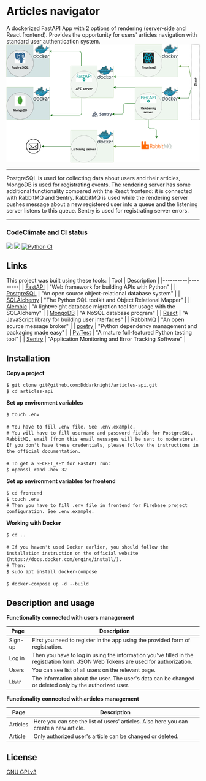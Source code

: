 # Articles navigator
A dockerized FastAPI App with 2 options of rendering (server-side and React frontend).
Provides the opportunity for users' articles navigation with standard user authentication system.
![App structure](image/app_diagram.png "App structure") 
____
PostgreSQL is used for collecting data about users and their articles, MongoDB is used for registrating events.
The rendering server has some additional functionality compared with the React frontend: it is connected with RabbitMQ and Sentry. 
RabbitMQ is used while the rendering server pushes message about a new registered user into a queue and the listening server listens to this queue.
Sentry is used for registrating server errors.
____

### CodeClimate and CI status
<a href="https://codeclimate.com/github/Dddarknight/articles-api/maintainability"><img src="https://api.codeclimate.com/v1/badges/9a422e0f9bb23c66c9a3/maintainability" /></a> <a href="https://codeclimate.com/github/Dddarknight/articles-api/test_coverage"><img src="https://api.codeclimate.com/v1/badges/9a422e0f9bb23c66c9a3/test_coverage" /></a> [![Python CI](https://github.com/Dddarknight/articles-api/actions/workflows/pyci.yml/badge.svg)](https://github.com/Dddarknight/articles-api/actions)

## Links
This project was built using these tools:
| Tool | Description |
|----------|---------|
| [FastAPI](https://fastapi.tiangolo.com/) | "Web framework for building APIs with Python" |
| [PostgreSQL](https://www.postgresql.org/) |  "An open source object-relational database system" |
| [SQLAlchemy](https://www.sqlalchemy.org/) |  "The Python SQL toolkit and Object Relational Mapper" |
| [Alembic](https://alembic.sqlalchemy.org/en/latest/) |  "A lightweight database migration tool for usage with the SQLAlchemy" |
| [MongoDB](https://www.mongodb.com/) |  "A NoSQL database program" |
| [React](https://reactjs.org/) |  "A JavaScript library for building user interfaces" |
| [RabbitMQ](https://www.rabbitmq.com/) | "An open source message broker" |
| [poetry](https://python-poetry.org/) |  "Python dependency management and packaging made easy" |
| [Py.Test](https://pytest.org) | "A mature full-featured Python testing tool" |
| [Sentry](https://sentry.io/welcome/) | "Application Monitoring and Error Tracking Software" |


## Installation
**Copy a project**
```
$ git clone git@github.com:Dddarknight/articles-api.git
$ cd articles-api 
```

**Set up environment variables**
``` 
$ touch .env

# You have to fill .env file. See .env.example.
# You will have to fill username and password fields for PostgreSQL, RabbitMQ, email (from this email messages will be sent to moderators). If you don't have these credentials, please follow the instructions in the official documentation.

# To get a SECRET_KEY for FastAPI run:
$ openssl rand -hex 32
```

**Set up environment variables for frontend**
```
$ cd frontend
$ touch .env
# Then you have to fill .env file in frontend for Firebase project configuration. See .env.example.
```

**Working with Docker**
```
$ cd ..

# If you haven't used Docker earlier, you should follow the installation instruction on the official website (https://docs.docker.com/engine/install/).
# Then:
$ sudo apt install docker-compose

$ docker-compose up -d --build
```

## Description and usage

**Functionality connected with users management**

| Page | Description |
|----------|---------|
| Sign-up |  First you need to register in the app using the provided form of registration. |
| Log in | Then you have to log in using the information you've filled in the registration form. JSON Web Tokens are used for authorization.  |
| Users | You can see list of all users on the relevant page. |
| User | The information about the user. The user's data can be changed or deleted only by the authorized user. |

**Functionality connected with articles management**

| Page | Description |
|----------|---------|
| Articles | Here you can see the list of users' articles. Also here you can create a new article. |
| Article | Only authorized user's article can be changed or deleted. |

## License
[GNU GPLv3](https://choosealicense.com/licenses/gpl-3.0/)